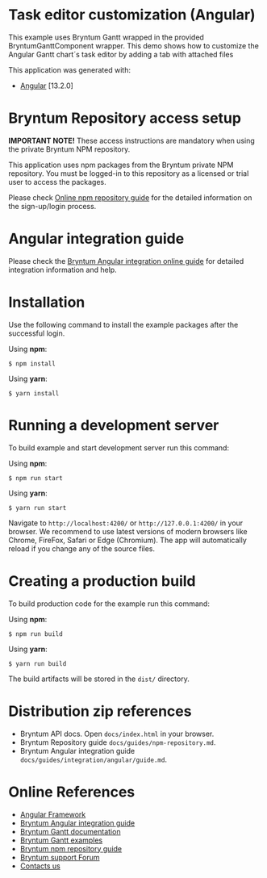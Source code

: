 # Task editor customization (Angular)

This example uses Bryntum Gantt wrapped in the provided BryntumGanttComponent wrapper.
This demo shows how to customize the Angular Gantt chart´s task editor by adding a tab with attached files

This application was generated with:

* [Angular](https://angular.io/) [13.2.0]

# Bryntum Repository access setup

**IMPORTANT NOTE!** These access instructions are mandatory when using the private Bryntum NPM repository.

This application uses npm packages from the Bryntum private NPM repository. You must be logged-in to this repository as
a licensed or trial user to access the packages.

Please check [Online npm repository guide](https://bryntum.com/products/gantt/docs/guide/Gantt/npm-repository) for the detailed information on the
sign-up/login process.

# Angular integration guide

Please check the [Bryntum Angular integration online guide](https://bryntum.com/products/gantt/docs/guide/Gantt/integration/angular/guide) for detailed
integration information and help.

# Installation

Use the following command to install the example packages after the successful login.

Using **npm**:

```shell
$ npm install
```

Using **yarn**:

```shell
$ yarn install
```

# Running a development server

To build example and start development server run this command:

Using **npm**:

```shell
$ npm run start
```

Using **yarn**:

```shell
$ yarn run start
```

Navigate to `http://localhost:4200/` or `http://127.0.0.1:4200/` in your browser. We recommend to use latest versions of
modern browsers like Chrome, FireFox, Safari or Edge (Chromium). The app will automatically reload if you change any of
the source files.

# Creating a production build

To build production code for the example run this command:

Using **npm**:

```shell
$ npm run build
```

Using **yarn**:

```shell
$ yarn run build
```

The build artifacts will be stored in the `dist/` directory.

# Distribution zip references

* Bryntum API docs. Open `docs/index.html` in your browser.
* Bryntum Repository guide `docs/guides/npm-repository.md`.
* Bryntum Angular integration guide `docs/guides/integration/angular/guide.md`.

# Online References

* [Angular Framework](https://angular.io)
* [Bryntum Angular integration guide](https://bryntum.com/products/gantt/docs/guide/Gantt/integration/angular/guide)
* [Bryntum Gantt documentation](https://bryntum.com/products/gantt/docs/)
* [Bryntum Gantt examples](https://bryntum.com/products/gantt/examples/)
* [Bryntum npm repository guide](https://bryntum.com/products/gantt/docs/guide/Gantt/npm-repository)
* [Bryntum support Forum](https://forum.bryntum.com/)
* [Contacts us](https://bryntum.com/contact/)
